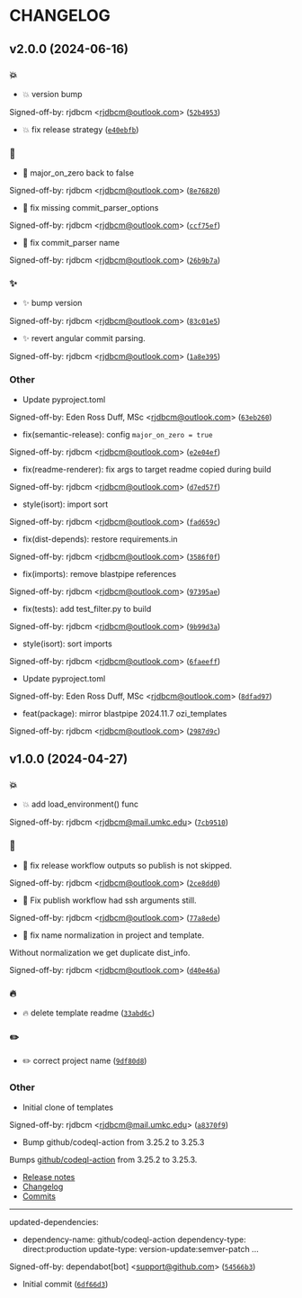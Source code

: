 # CHANGELOG



## v2.0.0 (2024-06-16)

### :boom:

* :boom: version bump

Signed-off-by: rjdbcm &lt;rjdbcm@outlook.com&gt; ([`52b4953`](https://github.com/OZI-Project/ozi_templates/commit/52b4953eaaf9427636b4112f5f7378678b2b0a50))

* :boom: fix release strategy ([`e40ebfb`](https://github.com/OZI-Project/ozi_templates/commit/e40ebfb305a64a15aa02f6347d8cb04f633682c3))

### :bug:

* :bug: major_on_zero back to false

Signed-off-by: rjdbcm &lt;rjdbcm@outlook.com&gt; ([`8e76820`](https://github.com/OZI-Project/ozi_templates/commit/8e76820683aebe3f89f519ec2159ba815de7ca5c))

* :bug: fix missing commit_parser_options

Signed-off-by: rjdbcm &lt;rjdbcm@outlook.com&gt; ([`ccf75ef`](https://github.com/OZI-Project/ozi_templates/commit/ccf75ef7f8ccc0cf99329f5a348dc45df84c536e))

* :bug: fix commit_parser name

Signed-off-by: rjdbcm &lt;rjdbcm@outlook.com&gt; ([`26b9b7a`](https://github.com/OZI-Project/ozi_templates/commit/26b9b7a61c31170e1e77b6532d9d3ef3448a8505))

### :sparkles:

* :sparkles: bump version

Signed-off-by: rjdbcm &lt;rjdbcm@outlook.com&gt; ([`83c01e5`](https://github.com/OZI-Project/ozi_templates/commit/83c01e5f8def35badc58f7b00bba58b2fa547c94))

* :sparkles: revert angular commit parsing.

Signed-off-by: rjdbcm &lt;rjdbcm@outlook.com&gt; ([`1a8e395`](https://github.com/OZI-Project/ozi_templates/commit/1a8e3958989ed760de0494faef3c48797d13b3e4))

### Other

* Update pyproject.toml

Signed-off-by: Eden Ross Duff, MSc &lt;rjdbcm@outlook.com&gt; ([`63eb260`](https://github.com/OZI-Project/ozi_templates/commit/63eb260f9e4a916d80d226b890f385ee1fd463ad))

* fix(semantic-release): config ``major_on_zero = true``

Signed-off-by: rjdbcm &lt;rjdbcm@outlook.com&gt; ([`e2e04ef`](https://github.com/OZI-Project/ozi_templates/commit/e2e04efdf3d1d93868d3d1653f547427e5b63b18))

* fix(readme-renderer): fix args to target readme copied during build

Signed-off-by: rjdbcm &lt;rjdbcm@outlook.com&gt; ([`d7ed57f`](https://github.com/OZI-Project/ozi_templates/commit/d7ed57f81d679006b0cf8125ee92d68b541e15de))

* style(isort): import sort

Signed-off-by: rjdbcm &lt;rjdbcm@outlook.com&gt; ([`fad659c`](https://github.com/OZI-Project/ozi_templates/commit/fad659c29b487e507396522e5edbb08923444ca8))

* fix(dist-depends): restore requirements.in

Signed-off-by: rjdbcm &lt;rjdbcm@outlook.com&gt; ([`3586f0f`](https://github.com/OZI-Project/ozi_templates/commit/3586f0f033a1f0d52c680c7964a5ab3b1ec8b006))

* fix(imports): remove blastpipe references

Signed-off-by: rjdbcm &lt;rjdbcm@outlook.com&gt; ([`97395ae`](https://github.com/OZI-Project/ozi_templates/commit/97395ae610647f20909152613dbd927447dc418b))

* fix(tests): add test_filter.py to build

Signed-off-by: rjdbcm &lt;rjdbcm@outlook.com&gt; ([`9b99d3a`](https://github.com/OZI-Project/ozi_templates/commit/9b99d3a060de90f41f12509e68f5b50f12705a08))

* style(isort): sort imports

Signed-off-by: rjdbcm &lt;rjdbcm@outlook.com&gt; ([`6faeeff`](https://github.com/OZI-Project/ozi_templates/commit/6faeeffed15231f5f3ac6f2f8628e78b430081d6))

* Update pyproject.toml

Signed-off-by: Eden Ross Duff, MSc &lt;rjdbcm@outlook.com&gt; ([`8dfad97`](https://github.com/OZI-Project/ozi_templates/commit/8dfad9728cb2934c388714f1e9a968000993dcd1))

* feat(package): mirror blastpipe 2024.11.7 ozi_templates

Signed-off-by: rjdbcm &lt;rjdbcm@outlook.com&gt; ([`2987d9c`](https://github.com/OZI-Project/ozi_templates/commit/2987d9c6b8ebc723ed3dc39334794c7fd764709a))


## v1.0.0 (2024-04-27)

### :boom:

* :boom: add load_environment() func

Signed-off-by: rjdbcm &lt;rjdbcm@mail.umkc.edu&gt; ([`7cb9510`](https://github.com/OZI-Project/ozi_templates/commit/7cb951045f3855ab6a301ca52d536d96e4a3f0c0))

### :bug:

* :bug: fix release workflow outputs so publish is not skipped.

Signed-off-by: rjdbcm &lt;rjdbcm@outlook.com&gt; ([`2ce8dd0`](https://github.com/OZI-Project/ozi_templates/commit/2ce8dd0f24f52f9c497dd9dd57be6bdcd917b010))

* :bug: Fix publish workflow had ssh arguments still.

Signed-off-by: rjdbcm &lt;rjdbcm@outlook.com&gt; ([`77a8ede`](https://github.com/OZI-Project/ozi_templates/commit/77a8edef6915fc3324e0ac131500747a5a8d72f1))

* :bug: fix name normalization in project and template.

Without normalization we get duplicate dist_info.

Signed-off-by: rjdbcm &lt;rjdbcm@outlook.com&gt; ([`d40e46a`](https://github.com/OZI-Project/ozi_templates/commit/d40e46ae36927546cca0fe76baa2c870ccd6a2a7))

### :fire:

* :fire: delete template readme ([`33abd6c`](https://github.com/OZI-Project/ozi_templates/commit/33abd6c51075136fb8b40ba7c81e28a2b405f236))

### :pencil2:

* :pencil2: correct project name ([`9df80d8`](https://github.com/OZI-Project/ozi_templates/commit/9df80d8511050ab6596f5b10f8d7dc41be0c0924))

### Other

* Initial clone of templates

Signed-off-by: rjdbcm &lt;rjdbcm@mail.umkc.edu&gt; ([`a8370f9`](https://github.com/OZI-Project/ozi_templates/commit/a8370f94cf621f3035ce6ac956fe96a752b005d2))

* Bump github/codeql-action from 3.25.2 to 3.25.3

Bumps [github/codeql-action](https://github.com/github/codeql-action) from 3.25.2 to 3.25.3.
- [Release notes](https://github.com/github/codeql-action/releases)
- [Changelog](https://github.com/github/codeql-action/blob/main/CHANGELOG.md)
- [Commits](https://github.com/github/codeql-action/compare/8f596b4ae3cb3c588a5c46780b86dd53fef16c52...d39d31e687223d841ef683f52467bd88e9b21c14)

---
updated-dependencies:
- dependency-name: github/codeql-action
  dependency-type: direct:production
  update-type: version-update:semver-patch
...

Signed-off-by: dependabot[bot] &lt;support@github.com&gt; ([`54566b3`](https://github.com/OZI-Project/ozi_templates/commit/54566b3f685b0a8757105c1ff8177eabdbe61d3e))

* Initial commit ([`6df66d3`](https://github.com/OZI-Project/ozi_templates/commit/6df66d3a74d25f7e06bb573249b8c065155b9358))
